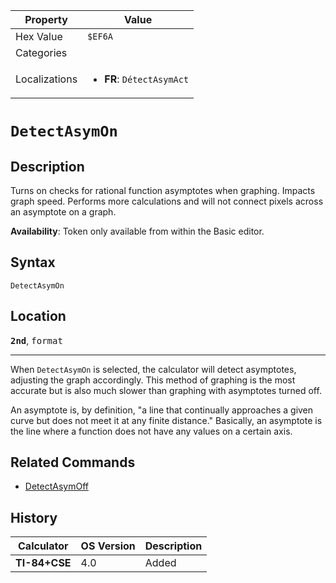 | Property      | Value |
|---------------|-------|
| Hex Value     | `$EF6A`|
| Categories    | <ul></ul> |
| Localizations | <ul><li><b>FR</b>: `DétectAsymAct`</li></ul> |

# `DetectAsymOn`

## Description
Turns on checks for rational function asymptotes when graphing. Impacts graph speed. Performs more calculations and will not connect pixels across an asymptote on a graph.


<b>Availability</b>: Token only available from within the Basic editor.

## Syntax
`DetectAsymOn`

## Location
<tt><kbd><b>2nd</b></kbd></tt>, <kbd>format</kbd>
<hr>

When `DetectAsymOn` is selected, the calculator will detect asymptotes, adjusting the graph accordingly. This method of graphing is the most accurate but is also much slower than graphing with asymptotes turned off.

An asymptote is, by definition, "a line that continually approaches a given curve but does not meet it at any finite distance." Basically, an asymptote is the line where a function does not have any values on a certain axis.

## Related Commands

*   [DetectAsymOff](/detectasymoff)

## History
| Calculator | OS Version | Description |
|------------|------------|-------------|
| <b>TI-84+CSE</b> | 4.0 | Added |


